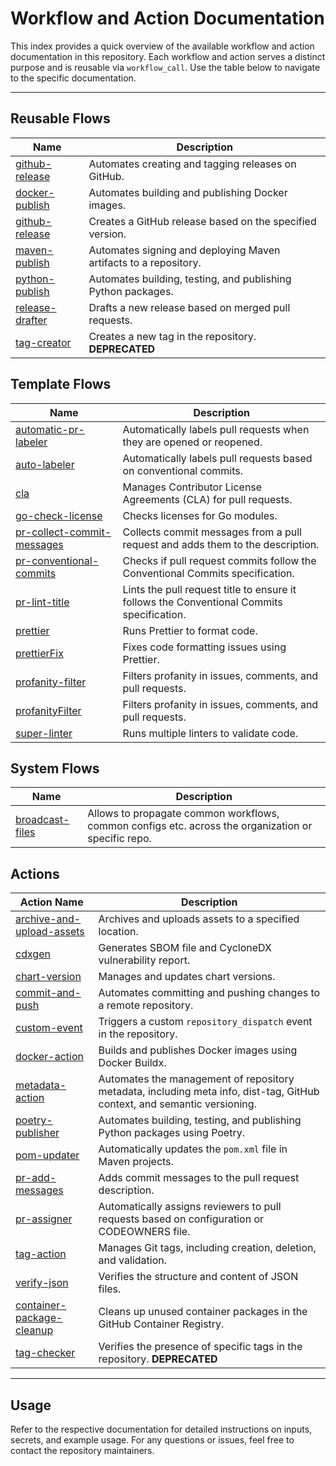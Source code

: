 # Workflow and Action Documentation

This index provides a quick overview of the available workflow and action documentation in this repository. Each workflow and action serves a distinct purpose and is reusable via `workflow_call`. Use the table below to navigate to the specific documentation.

---

## Reusable Flows

| Name                                             | Description                                                      |
| --------------------------------------------------------- | ---------------------------------------------------------------- |
| [github-release](../docs/reusable/github-release.md) | Automates creating and tagging releases on GitHub.               |
| [docker-publish](../docs/reusable/docker-publish.md)              | Automates building and publishing Docker images.     |
| [github-release](../docs/reusable/github-release.md)              | Creates a GitHub release based on the specified version.     |
| [maven-publish](../docs/reusable/maven-publish.md)              | Automates signing and deploying Maven artifacts to a repository.     |
| [python-publish](../docs/reusable/python-publish.md)              | Automates building, testing, and publishing Python packages.     |
| [release-drafter](../docs/reusable/release-drafter.md)              | Drafts a new release based on merged pull requests.     |
| [tag-creator](../docs/reusable//tag-creator.md)              | Creates a new tag in the repository. **DEPRECATED**     |


## Template Flows

| Name                                            | Description                                                      |
| --------------------------------------------------------- | ---------------------------------------------------------------- |
| [automatic-pr-labeler](../.github/workflows/automatic-pr-labeler.yaml) | Automatically labels pull requests when they are opened or reopened. |
| [auto-labeler](../.github/workflows/auto-labeler.yaml)          | Automatically labels pull requests based on conventional commits. |
| [cla](../.github/workflows/cla.yaml)              | Manages Contributor License Agreements (CLA) for pull requests.     |
| [go-check-license](../.github/workflows/go-check-license.yaml)              | Checks licenses for Go modules.     |
| [pr-collect-commit-messages](../.github/workflows/pr-collect-commit-messages.yaml)              | Collects commit messages from a pull request and adds them to the description.     |
| [pr-conventional-commits](../.github/workflows/pr-conventional-commits.yaml)              | Checks if pull request commits follow the Conventional Commits specification.     |
| [pr-lint-title](../.github/workflows/pr-lint-title.yaml)              | Lints the pull request title to ensure it follows the Conventional Commits specification.     |
| [prettier](../.github/workflows/prettier.yaml)              | Runs Prettier to format code.     |
| [prettierFix](../.github/workflows/prettierFix.yaml)              | Fixes code formatting issues using Prettier.     |
| [profanity-filter](../.github/workflows/profanity-filter.yaml)              | Filters profanity in issues, comments, and pull requests.     |
| [profanityFilter](../.github/workflows/profanityFilter.yaml)              | Filters profanity in issues, comments, and pull requests.     |
| [super-linter](../.github/workflows/super-linter.yaml)              | Runs multiple linters to validate code.     |

## System Flows

| Name                                            | Description                                                      |
| --------------------------------------------------------- | ---------------------------------------------------------------- |
| [broadcast-files](../.github/workflows/broadcast-files.yml)| Allows to propagate common workflows, common configs etc. across the organization or specific repo. |

## Actions

| Action Name                                            | Description                                                      |
| ------------------------------------------------------ | ---------------------------------------------------------------- |
| [archive-and-upload-assets](../actions/archive-and-upload-assets/README.md) | Archives and uploads assets to a specified location. |
| [cdxgen](../actions/cdxgen/README.md)                   | Generates SBOM file and CycloneDX vulnerability report.          |
| [chart-version](../actions/chart-version/README.md)     | Manages and updates chart versions.                             |
| [commit-and-push](../actions/commit-and-push/README.md) | Automates committing and pushing changes to a remote repository. |
| [custom-event](../actions/custom-event/README.md)       | Triggers a custom `repository_dispatch` event in the repository. |
| [docker-action](../actions/docker-action/README.md)     | Builds and publishes Docker images using Docker Buildx.         |
| [metadata-action](../actions/metadata-action/README.md) | Automates the management of repository metadata, including meta info, dist-tag, GitHub context, and semantic versioning. |
| [poetry-publisher](../actions/poetry-publisher/README.md) | Automates building, testing, and publishing Python packages using Poetry. |
| [pom-updater](../actions/pom-updater/README.md)         | Automatically updates the `pom.xml` file in Maven projects.      |
| [pr-add-messages](../actions/pr-add-messages/README.md) | Adds commit messages to the pull request description.            |
| [pr-assigner](../actions/pr-assigner/README.md)         | Automatically assigns reviewers to pull requests based on configuration or CODEOWNERS file. |
| [tag-action](../actions/tag-action/README.md)           | Manages Git tags, including creation, deletion, and validation.  |
| [verify-json](../actions/verify-json/README.md)         | Verifies the structure and content of JSON files.                |
| [container-package-cleanup](../actions/container-package-cleanup/README.md) | Cleans up unused container packages in the GitHub Container Registry. |
| [tag-checker](../actions/tag-checker/README.md)         | Verifies the presence of specific tags in the repository. **DEPRECATED**       |

---

## Usage

Refer to the respective documentation for detailed instructions on inputs, secrets, and example usage. For any questions or issues, feel free to contact the repository maintainers.
